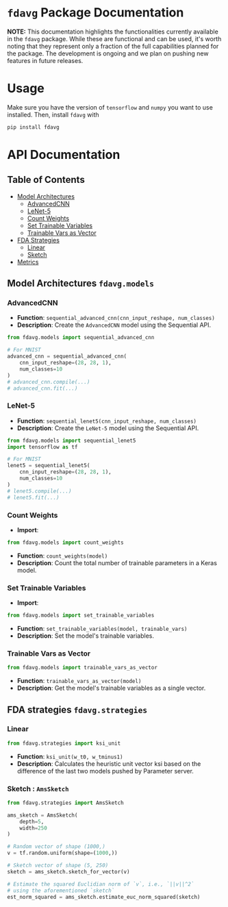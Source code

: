 # `fdavg` Package Documentation

**NOTE:** This documentation highlights the functionalities currently 
available in the `fdavg` package. While these are functional 
and can be used, it's worth noting that they represent only a fraction
of the full capabilities planned for the package. 
The development is ongoing and we plan on pushing new features 
in future releases.

# Usage
Make sure you have the version of `tensorflow` and `numpy` you want to use installed. Then, install `fdavg` with

```bash
pip install fdavg
```

# API Documentation

## Table of Contents

- [Model Architectures](#model-architectures-fdavgmodels)
  - [AdvancedCNN](#advancedcnn)
  - [LeNet-5](#lenet-5)
  - [Count Weights](#count-weights)
  - [Set Trainable Variables](#set-trainable-variables)
  - [Trainable Vars as Vector](#trainable-vars-as-vector)
- [FDA Strategies](#fda-strategies-fdavgstrategies)
  - [Linear](#linear)
  - [Sketch](#sketch--amssketch)
- [Metrics](#metrics-fdavgmetrics)


## Model Architectures `fdavg.models`

### AdvancedCNN

- **Function**: `sequential_advanced_cnn(cnn_input_reshape, num_classes)`
- **Description**: Create the `AdvancedCNN` model using the Sequential API.

```python
from fdavg.models import sequential_advanced_cnn

# For MNIST
advanced_cnn = sequential_advanced_cnn(
    cnn_input_reshape=(28, 28, 1), 
    num_classes=10
)
# advanced_cnn.compile(...)
# advanced_cnn.fit(...)
```

### LeNet-5

- **Function**: `sequential_lenet5(cnn_input_reshape, num_classes)`
- **Description**: Create the `LeNet-5` model using the Sequential API.

```python
from fdavg.models import sequential_lenet5
import tensorflow as tf

# For MNIST
lenet5 = sequential_lenet5(
    cnn_input_reshape=(28, 28, 1), 
    num_classes=10
)
# lenet5.compile(...)
# lenet5.fit(...)
```

### Count Weights

- **Import**:
```python 
from fdavg.models import count_weights
```
- **Function**: `count_weights(model)`
- **Description**: Count the total number of trainable parameters in a Keras model.

### Set Trainable Variables
- **Import**: 
```python
from fdavg.models import set_trainable_variables
```
- **Function**: `set_trainable_variables(model, trainable_vars)`
- **Description**: Set the model's trainable variables.

### Trainable Vars as Vector
```python
from fdavg.models import trainable_vars_as_vector
```
- **Function**: `trainable_vars_as_vector(model)`
- **Description**: Get the model's trainable variables as a single vector.

## FDA strategies `fdavg.strategies`

### Linear
```python
from fdavg.strategies import ksi_unit
```
- **Function**: `ksi_unit(w_t0, w_tminus1)`
- **Description**: Calculates the heuristic unit vector ksi based on the difference of the last two models pushed by Parameter server. 

### Sketch : `AmsSketch`
```python
from fdavg.strategies import AmsSketch

ams_sketch = AmsSketch(
    depth=5,
    width=250
)

# Random vector of shape (1000,)
v = tf.random.uniform(shape=(1000,))

# Sketch vector of shape (5, 250)
sketch = ams_sketch.sketch_for_vector(v)

# Estimate the squared Euclidian norm of `v`, i.e., `||v||^2`
# using the aforementioned `sketch`
est_norm_squared = ams_sketch.estimate_euc_norm_squared(sketch)
```
